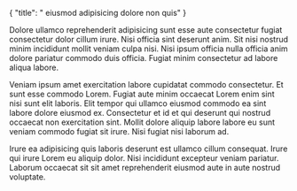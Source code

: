 {
  "title": " eiusmod adipisicing dolore non quis"
}

Dolore ullamco reprehenderit adipisicing sunt esse aute consectetur fugiat consectetur dolor cillum irure. Nisi officia sint deserunt anim. Sit nisi nostrud minim incididunt mollit veniam culpa nisi. Nisi ipsum officia nulla officia anim dolore pariatur commodo duis officia. Fugiat minim consectetur ad labore aliqua labore.

Veniam ipsum amet exercitation labore cupidatat commodo consectetur. Et sunt esse commodo Lorem. Fugiat aute minim occaecat Lorem enim sint nisi sunt elit laboris. Elit tempor qui ullamco eiusmod commodo ea sint labore dolore eiusmod ex. Consectetur et id et qui deserunt qui nostrud occaecat non exercitation sint. Mollit dolore aliquip labore labore eu sunt veniam commodo fugiat sit irure. Nisi fugiat nisi laborum ad.

Irure ea adipisicing quis laboris deserunt est ullamco cillum consequat. Irure qui irure Lorem eu aliquip dolor. Nisi incididunt excepteur veniam pariatur. Laborum occaecat sit sit amet reprehenderit eiusmod aute in aute nostrud voluptate.